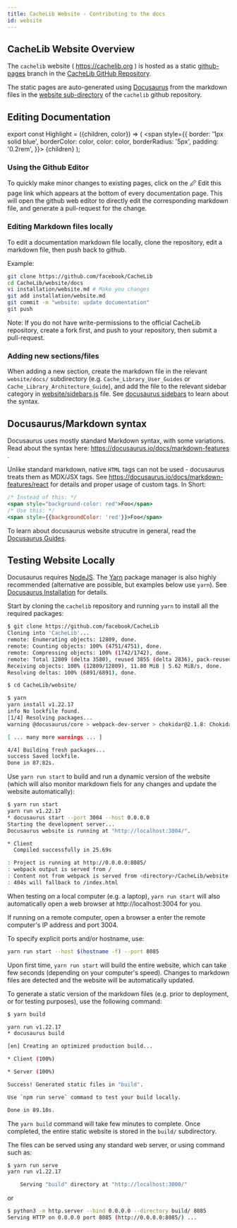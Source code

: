 ```yaml
---
title: CacheLib Website - Contributing to the docs
id: website
---
```


## CacheLib Website Overview

The `cachelib` website ( https://cachelib.org ) is hosted
as a static [github-pages](https://pages.github.com/) branch
in the [CacheLib GitHub Repository](https://github.com/facebook/cachelib/tree/gh-pages).

The static pages are auto-generated using [Docusaurus](https://docusaurus.io/)
from the markdown files in the [website sub-directory](https://github.com/facebook/CacheLib/tree/main/website)
of the `cachelib` github repository.

## Editing Documentation

export const Highlight = ({children, color}) => (
  <span
    style={{
      border: '1px solid blue',
      borderColor: color,
      color: color,
      borderRadius: '5px',
      padding: '0.2rem',
    }}>
    {children}
  </span>
);

### Using the Github Editor

To quickly make minor changes to existing pages,
click on the <Highlight color="#25c2a0">&#x1F589;  Edit this page</Highlight>
link which appears at the bottom of every documentation page.
This will open the github web editor to directly edit the corresponding markdown file,
and generate a pull-request for the change.

### Editing Markdown files locally

To edit a documentation markdown file locally,
clone the repository, edit a markdown file, then push back to github.

Example:

```sh
git clone https://github.com/facebook/CacheLib
cd CacheLib/website/docs
vi installation/website.md # Make you changes
git add installation/website.md
git commit -m "website: update documentation"
git push
```

Note: If you do not have write-permissions to the official CacheLib repository,
create a fork first, and push to your repository, then submit a pull-request.


### Adding new sections/files

When adding a new section, create the markdown file in the
relevant `website/docs/` subdirectory (e.g. `Cache_Library_User_Guides`
or `Cache_Library_Architecture_Guide`),
and add the file to the relevant sidebar category in
[website/sidebars.js](https://github.com/facebook/CacheLib/blob/main/website/sidebars.js) file.
See [docusaurus sidebars](https://docusaurus.io/docs/sidebar) to learn about
the syntax.


## Docusaurus/Markdown syntax

Docusaurus uses mostly standard Markdown syntax, with some variations.
Read about the syntax here: https://docusaurus.io/docs/markdown-features .

Unlike standard markdown, native `HTML` tags can not be used - docusaurus
treats them as MDX/JSX tags. See https://docusaurus.io/docs/markdown-features/react
for details and proper usage of custom tags. In Short:

```jsx
/* Instead of this: */
<span style="background-color: red">Foo</span>
/* Use this: */
<span style={{backgroundColor: 'red'}}>Foo</span>
```

To learn about docusaurus website strucutre in general, read
the [Docusaurus Guides](https://docusaurus.io/docs/category/guides).


## Testing Website Locally

Docusaurus requires [NodeJS](https://nodejs.org/en/download/).
The [Yarn](https://www.npmjs.com/package/yarn) package manager is also highly recommended
(alternative are possible, but examples below use `yarn`).
See [Docusaurus Installation](https://docusaurus.io/docs/installation) for details.

Start by cloning the `cachelib` repository and running `yarn` to install all
the required packages:

```sh
$ git clone https://github.com/facebook/CacheLib
Cloning into 'CacheLib'...
remote: Enumerating objects: 12809, done.
remote: Counting objects: 100% (4751/4751), done.
remote: Compressing objects: 100% (1742/1742), done.
remote: Total 12809 (delta 3580), reused 3855 (delta 2836), pack-reused 8058
Receiving objects: 100% (12809/12809), 11.80 MiB | 5.62 MiB/s, done.
Resolving deltas: 100% (6891/6891), done.

$ cd CacheLib/website/

$ yarn
yarn install v1.22.17
info No lockfile found.
[1/4] Resolving packages...
warning @docusaurus/core > webpack-dev-server > chokidar@2.1.8: Chokidar 2 does not receive security updates since 2019. Upgrade to chokidar 3 with 15x fewer dependencies

[ ... many more warnings ... ]

4/4] Building fresh packages...
success Saved lockfile.
Done in 87.82s.
```

Use `yarn run start` to build and run a dynamic version of the website
(which will also monitor markdown fiels for any changes and update the website
automatically):

```sh
$ yarn run start
yarn run v1.22.17
* docusaurus start --port 3004 --host 0.0.0.0
Starting the development server...
Docusaurus website is running at "http://localhost:3004/".

* Client
  Compiled successfully in 25.69s

: Project is running at http://0.0.0.0:8085/
: webpack output is served from /
: Content not from webpack is served from <directory>/CacheLib/website
: 404s will fallback to /index.html
```

When testing on a local computer (e.g. a laptop), `yarn run start` will also
automatically open a web browser at http://localhost:3004 for you.

If running on a remote computer, open a browser a enter the remote computer's
IP address and port 3004.

To specify explicit ports and/or hostname, use:

```sh
yarn run start --host $(hostname -f) --port 8085
```

Upon first time, `yarn run start` will build the entire website, which can take few seconds
(depending on your computer's speed).
Changes to markdown files are detected and the website will be automatically updated.


To generate a static version of the markdown files (e.g. prior to deployment, or for testing
purposes), use the following command:

```sh
$ yarn build

yarn run v1.22.17
* docusaurus build

[en] Creating an optimized production build...

* Client (100%)

* Server (100%)

Success! Generated static files in "build".

Use `npm run serve` command to test your build locally.

Done in 89.10s.
```

The `yarn build` command will take few minutes to complete. Once completed, the entire
static website is stored in the `build/` subdirectory.

The files can be served using any standard web server, or using command such as:

```sh
$ yarn run serve
yarn run v1.22.17

    Serving "build" directory at "http://localhost:3000/"
```
or

```sh
$ python3 -m http.server --bind 0.0.0.0 --directory build/ 8085
Serving HTTP on 0.0.0.0 port 8085 (http://0.0.0.0:8085/) ...
```
